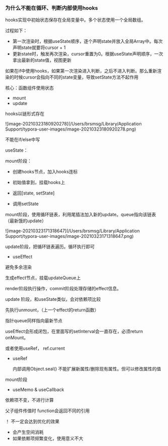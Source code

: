 ### 为什么不能在循环、判断内部使用hooks

hooks实现中初始状态保存在全局变量中。多个状态使用一个全局数组。

过程如下：

* 第一次渲染时，根据useState顺序，逐个声明state并放入全局Array中。每次声明state就要将cursor + 1
* 更新state时，触发再次渲染，cursor重置为0。根据useState声明顺序，一次拿出最新的state值，视图更新

如果在if中使用hooks，如果第一次渲染进入判断，之后不进入判断。那么重新渲染的时候cursor会指向不同的state变量，导致setState方法不起作用



核心：函数组件使用状态

* mount
* update

hooks以链形式存在

![image-20210323180920278](/Users/brsmsg/Library/Application Support/typora-user-images/image-20210323180920278.png)

不能在if/else中写

useState：

mount阶段： 

* 创建hooks节点，加入hooks连标
* 初始值拿到，挂载hooks上
* 返回[state, setState]



* 调用setState

mount阶段，使用循环链表，利用尾插法加入新的update。queue指向该链表（最新饿的update）

![image-20210323171318647](/Users/brsmsg/Library/Application Support/typora-user-images/image-20210323171318647.png)



update阶段，把循环链表遍历。循环执行即可



* useEffect

避免多余渲染

生成effect节点，挂载updateQueue上

render阶段执行操作，commit阶段处理存储的effect信息。



update 阶段，和useState类似，会对依赖项比较

先执行unmount，（上一个effect的return函数）

指针queue同样指向最新节点



useEffect会形成闭包，在里面写的setInterval会一直存在，必须return onMount。

或者使用useRef， ref.current

* useRef

  内部调用Object.seal() 不能扩展新属性/删除现有属性。但可以修改属性的值

mount阶段

* useMemo & useCallback

依赖项不变，不进行计算

父子组件传值时 function会返回不同的引用

！ 不一定会达到优化的效果

* 会产生空间消耗
* 如果依赖项频繁变化，使用意义不大

